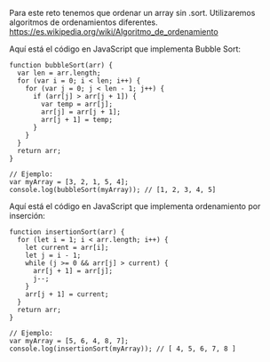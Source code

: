 Para este reto tenemos que ordenar un array sin .sort.
Utilizaremos algoritmos de ordenamientos diferentes.
https://es.wikipedia.org/wiki/Algoritmo_de_ordenamiento

Aquí está el código en JavaScript que implementa Bubble Sort:

``````
function bubbleSort(arr) {
  var len = arr.length;
  for (var i = 0; i < len; i++) {
    for (var j = 0; j < len - 1; j++) {
      if (arr[j] > arr[j + 1]) {
        var temp = arr[j];
        arr[j] = arr[j + 1];
        arr[j + 1] = temp;
      }
    }
  }
  return arr;
}

// Ejemplo:
var myArray = [3, 2, 1, 5, 4];
console.log(bubbleSort(myArray)); // [1, 2, 3, 4, 5]
``````


Aquí está el código en JavaScript que implementa ordenamiento por inserción:

``````
function insertionSort(arr) {
  for (let i = 1; i < arr.length; i++) {
    let current = arr[i];
    let j = i - 1;
    while (j >= 0 && arr[j] > current) {
      arr[j + 1] = arr[j];
      j--;
    }
    arr[j + 1] = current;
  }
  return arr;
}

// Ejemplo:
var myArray = [5, 6, 4, 8, 7];
console.log(insertionSort(myArray)); // [ 4, 5, 6, 7, 8 ]
``````
